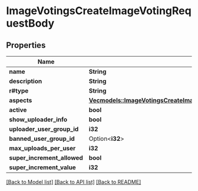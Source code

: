 # ImageVotingsCreateImageVotingRequestBody

## Properties

Name | Type | Description | Notes
------------ | ------------- | ------------- | -------------
**name** | **String** |  | 
**description** | **String** |  | 
**r#type** | **String** |  | 
**aspects** | [**Vec<models::ImageVotingsCreateImageVotingRequestBodyImageVotingAspect>**](ImageVotingsCreateImageVotingRequestBodyImageVotingAspect.md) |  | 
**active** | **bool** |  | 
**show_uploader_info** | **bool** |  | 
**uploader_user_group_id** | **i32** |  | 
**banned_user_group_id** | Option<**i32**> |  | [optional]
**max_uploads_per_user** | **i32** |  | 
**super_increment_allowed** | **bool** |  | 
**super_increment_value** | **i32** |  | 

[[Back to Model list]](../README.md#documentation-for-models) [[Back to API list]](../README.md#documentation-for-api-endpoints) [[Back to README]](../README.md)


